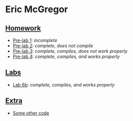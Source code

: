 # Eric McGregor

## [Homework](hw)
- [Pre-lab 1](hw/pre-lab1.pdf): *incomplete*
- [Pre-lab 2](hw/pre-lab2.pdf): *complete, does not compile*
- [Pre-lab 3](hw/pre-lab3.pdf): *complete, compiles, does not work properly*
- [Pre-lab 4](hw/pre-lab4.pdf): *complete, compiles, and works properly*

## [Labs](labs)
- [Lab 6b](labs/Lab6b.java): *complete, compiles, and works properly*


## [Extra](extra)
- [Some other code](extra/SomeCode.java)
